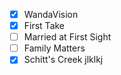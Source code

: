 - [x] WandaVision
- [x] First Take
- [ ] Married at First Sight
- [ ] Family Matters
- [x] Schitt's Creek
jlklkj

